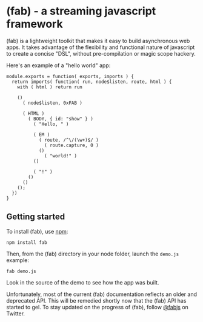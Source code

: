 (fab) - a streaming javascript framework
========================================

(fab) is a lightweight toolkit that makes it easy to build asynchronous web apps. It takes advantage of the flexibility and functional nature of javascript to create a concise "DSL", without pre-compilation or magic scope hackery.

Here's an example of a "hello world" app:

    module.exports = function( exports, imports ) {
      return imports( function( run, node$listen, route, html ) {
        with ( html ) return run
        
        ()
          ( node$listen, 0xFAB )
          
          ( HTML )
            ( BODY, { id: "show" } )
              ( "Hello, " )
              
              ( EM )
                ( route, /^\/(\w+)$/ )
                  ( route.capture, 0 )
                ()
                  ( "world!" )
              ()
              
              ( "!" )
            ()
          ()
        ();
      })
    }
    
## Getting started 
    
To install (fab), use [npm](github.com/isaacs/npm):

    npm install fab
 
Then, from the (fab) directory in your node folder, launch the `demo.js` example:

    fab demo.js
    
Look in the source of the demo to see how the app was built.

Unfortunately, most of the current (fab) documentation reflects an older and deprecated API. This will be remedied shortly now that the (fab) API has started to gel. To stay updated on the progress of (fab), follow [@fabjs](http://twitter.com/fabjs) on Twitter.
